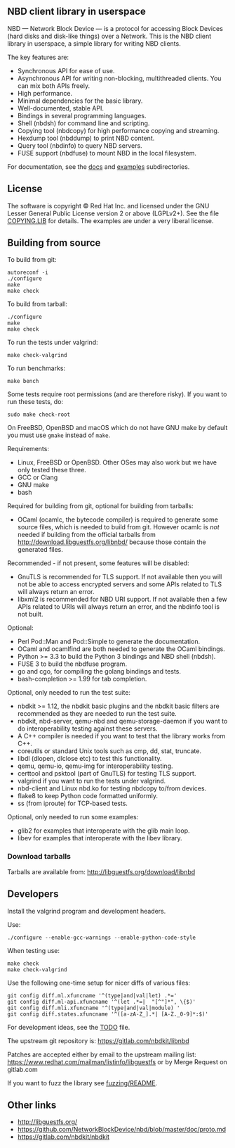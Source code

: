 ## NBD client library in userspace

NBD — Network Block Device — is a protocol for accessing Block Devices
(hard disks and disk-like things) over a Network.  This is the NBD
client library in userspace, a simple library for writing NBD clients.

The key features are:

* Synchronous API for ease of use.
* Asynchronous API for writing non-blocking, multithreaded clients.
  You can mix both APIs freely.
* High performance.
* Minimal dependencies for the basic library.
* Well-documented, stable API.
* Bindings in several programming languages.
* Shell (nbdsh) for command line and scripting.
* Copying tool (nbdcopy) for high performance copying and streaming.
* Hexdump tool (nbddump) to print NBD content.
* Query tool (nbdinfo) to query NBD servers.
* FUSE support (nbdfuse) to mount NBD in the local filesystem.

For documentation, see the [docs](docs/) and [examples](examples/)
subdirectories.


## License

The software is copyright © Red Hat Inc. and licensed under the GNU
Lesser General Public License version 2 or above (LGPLv2+).  See the
file [COPYING.LIB](COPYING.LIB) for details.  The examples are under a
very liberal license.


## Building from source

To build from git:

```
autoreconf -i
./configure
make
make check
```

To build from tarball:

```
./configure
make
make check
```

To run the tests under valgrind:

```
make check-valgrind
```

To run benchmarks:

```
make bench
```

Some tests require root permissions (and are therefore risky).  If you
want to run these tests, do:

```
sudo make check-root
```

On FreeBSD, OpenBSD and macOS which do not have GNU make by default
you must use `gmake` instead of `make`.

Requirements:

* Linux, FreeBSD or OpenBSD.
  Other OSes may also work but we have only tested these three.
* GCC or Clang
* GNU make
* bash

Required for building from git, optional for building from tarballs:

* OCaml (ocamlc, the bytecode compiler) is required to generate some
  source files, which is needed to build from git.  However ocamlc is
  _not_ needed if building from the official tarballs from
  http://download.libguestfs.org/libnbd/ because those contain the
  generated files.

Recommended - if not present, some features will be disabled:

* GnuTLS is recommended for TLS support.
  If not available then you will not be able to access encrypted
  servers and some APIs related to TLS will always return an error.
* libxml2 is recommended for NBD URI support.
  If not available then a few APIs related to URIs will always return
  an error, and the nbdinfo tool is not built.

Optional:

* Perl Pod::Man and Pod::Simple to generate the documentation.
* OCaml and ocamlfind are both needed to generate the OCaml bindings.
* Python >= 3.3 to build the Python 3 bindings and NBD shell (nbdsh).
* FUSE 3 to build the nbdfuse program.
* go and cgo, for compiling the golang bindings and tests.
* bash-completion >= 1.99 for tab completion.

Optional, only needed to run the test suite:

* nbdkit >= 1.12, the nbdkit basic plugins and the nbdkit basic
  filters are recommended as they are needed to run the test suite.
* nbdkit, nbd-server, qemu-nbd and qemu-storage-daemon if you want to
  do interoperability testing against these servers.
* A C++ compiler is needed if you want to test that the library works
  from C++.
* coreutils or standard Unix tools such as cmp, dd, stat, truncate.
* libdl (dlopen, dlclose etc) to test this functionality.
* qemu, qemu-io, qemu-img for interoperability testing.
* certtool and psktool (part of GnuTLS) for testing TLS support.
* valgrind if you want to run the tests under valgrind.
* nbd-client and Linux nbd.ko for testing nbdcopy to/from devices.
* flake8 to keep Python code formatted uniformly.
* ss (from iproute) for TCP-based tests.

Optional, only needed to run some examples:

* glib2 for examples that interoperate with the glib main loop.
* libev for examples that interoperate with the libev library.


### Download tarballs

Tarballs are available from:
http://libguestfs.org/download/libnbd


## Developers

Install the valgrind program and development headers.

Use:

```
./configure --enable-gcc-warnings --enable-python-code-style
```

When testing use:

```
make check
make check-valgrind
```

Use the following one-time setup for nicer diffs of various files:

```
git config diff.ml.xfuncname '^(type|and|val|let) .*='
git config diff.ml-api.xfuncname '^(let .*=|  "[^"]*", \{$)'
git config diff.mli.xfuncname '^(type|and|val|module) '
git config diff.states.xfuncname '^([a-zA-Z_].*| [A-Z._0-9]*:$)'
```

For development ideas, see the [TODO](TODO) file.

The upstream git repository is:
https://gitlab.com/nbdkit/libnbd

Patches are accepted either by email to the upstream mailing list:
https://www.redhat.com/mailman/listinfo/libguestfs
or by Merge Request on gitlab.com

If you want to fuzz the library see [fuzzing/README](fuzzing/README).


## Other links

* http://libguestfs.org/
* https://github.com/NetworkBlockDevice/nbd/blob/master/doc/proto.md
* https://gitlab.com/nbdkit/nbdkit

